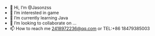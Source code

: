 - 👋 Hi, I’m @Jasonzss
- 👀 I’m interested in game
- 🌱 I’m currently learning Java
- 💞️ I’m looking to collaborate on ...
- 📫 How to reach me 2418972236@qq.com or TEL:+86 18479385003

<!---
Jasonzss/Jasonzss is a ✨ special ✨ repository because its `README.md` (this file) appears on your GitHub profile.
You can click the Preview link to take a look at your changes.
--->
